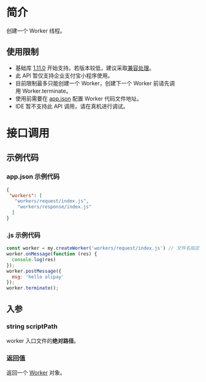 
# 简介
创建一个 Worker 线程。

## 使用限制

- 基础库 [1.11.0](https://opendocs.alipay.com/mini/framework/lib) 开始支持。若版本较低，建议采取[兼容处理](https://opendocs.alipay.com/mini/framework/compatibility)。
- 此 API 暂仅支持企业支付宝小程序使用。
- 目前限制最多只能创建一个 Worker，创建下一个 Worker 前请先调用 Worker.terminate。
- 使用前需要在 [app.json](https://opendocs.alipay.com/mini/framework/app-json#workers) 配置 Worker 代码文件地址。
- IDE 暂不支持此 API 调用，请在真机进行调试。

# 接口调用

## 示例代码

### app.json 示例代码
```json
{
 "workers": [
   "workers/request/index.js",
    "workers/response/index.js"
  ]
}
```

### .js 示例代码
```javascript
const worker = my.createWorker('workers/request/index.js') // 文件名指定 worker 的入口文件路径，绝对路径
worker.onMessage(function (res) {
  console.log(res)
});
worker.postMessage({
  msg: 'hello alipay'
});
worker.terminate();
```

## 入参

### string scriptPath
worker 入口文件的**绝对路径**。

### 返回值
返回一个 [Worker](https://opendocs.alipay.com/mini/api/worker) 对象。
